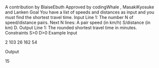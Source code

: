 
A contribution by BlaiseEbuth
Approved by codingWhale , MasakiKyosuke and Lanken
 Goal
You have a list of speeds and distances as input and you must find the shortest travel time.
Input
Line 1: The number N of speed/distance pairs.
Next N lines: A pair speed (in km/h) S/distance (in km) D.
Output
Line 1: The rounded shortest travel time in minutes.
Constraints
S>0
D>0
Example
Input

2
103 26
162 54

Output

15

